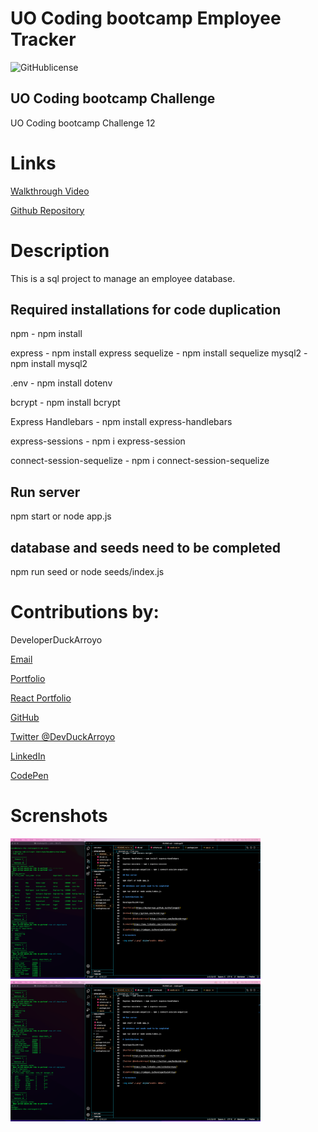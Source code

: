 # UO Coding bootcamp Employee Tracker

![GitHublicense](https://img.shields.io/npm/l/express?style=for-the-badge)

## UO Coding bootcamp Challenge

UO Coding bootcamp Challenge 12

# Links

[Walkthrough Video](https://watch.screencastify.com/v/4Vkl5OBpfzXkco7qfKSk)

[Github Repository](https://github.com/DuckArroyo/employeedb)

# Description

This is a sql project to manage an employee database.

## Required installations for code duplication

npm - npm install

express - npm install express
sequelize - npm install sequelize
mysql2 - npm install mysql2

.env - npm install dotenv

bcrypt - npm install bcrypt

Express Handlebars - npm install express-handlebars

express-sessions - npm i express-session

connect-session-sequelize - npm i connect-session-sequelize

## Run server

npm start or node app.js

## database and seeds need to be completed

npm run seed or node seeds/index.js

# Contributions by:

DeveloperDuckArroyo

[Email](mailto:DeveloperDuckArroyo@gmail.com)

[Portfolio](https://duckarroyo.github.io/portfolio/)

[React Portfolio](https://peaceful-journey-85026.herokuapp.com/)

[GitHub](https://github.com/DuckArroyo)

[Twitter @DevDuckArroyo](https://twitter.com/DevDuckArroyo)

[LinkedIn](https://www.linkedin.com/in/duckarroyo)

[CodePen](https://codepen.io/DeveloperDuckArroyo)

# Screnshots

<img src="./assets/sql1.png" style="width: 400px">

<img src="./assets/sql2.png" style="width: 400px">
